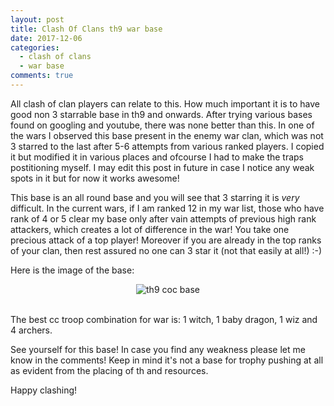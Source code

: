```yaml
---
layout: post
title: Clash Of Clans th9 war base 
date: 2017-12-06
categories:
  - clash of clans
  - war base
comments: true
---
```


All clash of clan players can relate to this. How much important it is to have good non 3 starrable base in th9 and onwards. After trying various bases found on googling and youtube, there was none better than this. In one of the wars I observed this base present in the enemy war clan, which was not 3 starred to the last after 5-6 attempts from various ranked players. I copied it but modified it in various places and ofcourse I had to make the traps postitioning myself. I may edit this post in future in case I notice any weak spots in it but for now it works awesome!

This base is an all round base and you will see that 3 starring it is _very_ difficult. In the current wars, if I am ranked 12 in my war list, those who have rank of 4 or 5 clear my base only after vain attempts of previous high rank attackers, which creates a lot of difference in the war! You take one precious attack of a top player! Moreover if you are already in the top ranks of your clan, then rest assured no one can 3 star it (not that easily at all!) :-)

Here is the image of the base:
<center>
<img src="{{ site.urlimg }}/static/img/base.jpg" alt="th9 coc base" itemprop="image" class="img-responsive"/> 
</center>  
<br> 

The best cc troop combination for war is: 1 witch, 1 baby dragon, 1 wiz and 4 archers.

See yourself for this base! In case you find any weakness please let me know in the comments! Keep in mind it's not a base for trophy pushing at all as evident from the placing of th and resources.

Happy clashing!